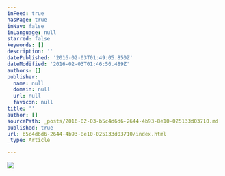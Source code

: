```yaml
---
inFeed: true
hasPage: true
inNav: false
inLanguage: null
starred: false
keywords: []
description: ''
datePublished: '2016-02-03T01:49:05.850Z'
dateModified: '2016-02-03T01:46:56.489Z'
authors: []
publisher:
  name: null
  domain: null
  url: null
  favicon: null
title: ''
author: []
sourcePath: _posts/2016-02-03-b5c4d6d6-2644-4b93-8e10-025133d03710.md
published: true
url: b5c4d6d6-2644-4b93-8e10-025133d03710/index.html
_type: Article

---
```

![](https://the-grid-user-content.s3-us-west-2.amazonaws.com/b460bb15-e4a5-45bf-8892-caecfe55c171.jpg)